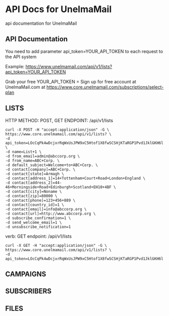 # API Docs for UnelmaMail
api documentation for UnelmaMail

## API Documentation
You need to add parameter api_token=YOUR_API_TOKEN to each request to the API system 

Example: https://www.unelmamail.com/api/v1/lists?api_token=YOUR_API_TOKEN

Grab your free YOUR_API_TOKEN = Sign up for free account at UnelmaMail.com at
https://www.core.unelmamail.com/subscriptions/select-plan 

## LISTS

HTTP METHOD: POST, GET
ENDPOINT: /api/v1/lists

```
curl -X POST -H "accept:application/json" -G \
https://www.core.unelmamail.com/api/v1/lists? \
-d api_token=LOcCqPk4wDcjxrRqWxUsJPW9xC5Htof1X8fwSCSHjKTaRGP1Pvd1JklGKH6l \
-d name=List+1 \
-d from_email=admin@abccorp.org \
-d from_name=ABC+Corp. \
-d default_subject=Welcome+to+ABC+Corp. \
-d contact[company]=ABC+Corp. \
-d contact[state]=Armagh \
-d contact[address_1]=14+Tottenham+Court+Road+London+England \
-d contact[address_2]=44-46+Morningside+Road+Edinburgh+Scotland+EH10+4BF \
-d contact[city]=Noname \
-d contact[zip]=80000 \
-d contact[phone]=123+456+889 \
-d contact[country_id]=1 \
-d contact[email]=info@abccorp.org \
-d contact[url]=http://www.abccorp.org \
-d subscribe_confirmation=1 \
-d send_welcome_email=1 \
-d unsubscribe_notification=1
```
verb: GET endpoint: /api/v1/lists 
```
curl -X GET -H "accept:application/json" -G \
https://www.core.unelmamail.com/api/v1/lists? \
-d api_token=LOcCqPk4wDcjxrRqWxUsJPW9xC5Htof1X8fwSCSHjKTaRGP1Pvd1JklGKH6l
```

## CAMPAIGNS

## SUBSCRIBERS

## FILES

